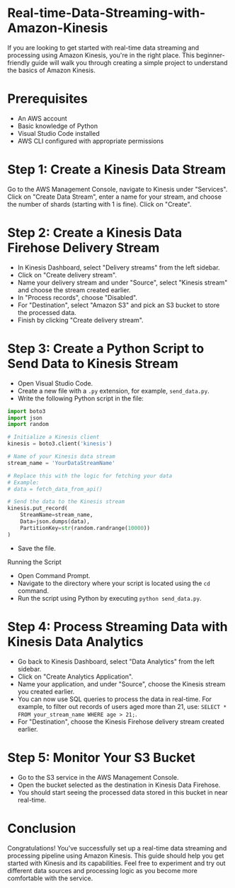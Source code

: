 # Real-time-Data-Streaming-with-Amazon-Kinesis

If you are looking to get started with real-time data streaming and processing using Amazon Kinesis, you're in the right place. This beginner-friendly guide will walk you through creating a simple project to understand the basics of Amazon Kinesis.

# Prerequisites
-	An AWS account
-	Basic knowledge of Python
-	Visual Studio Code installed
-	AWS CLI configured with appropriate permissions
  
# Step 1: Create a Kinesis Data Stream
Go to the AWS Management Console, navigate to Kinesis under "Services". Click on "Create Data Stream", enter a name for your stream, and choose the number of shards (starting with 1 is fine). Click on "Create".

# Step 2: Create a Kinesis Data Firehose Delivery Stream
-	In Kinesis Dashboard, select "Delivery streams" from the left sidebar.
-	Click on "Create delivery stream".
-	Name your delivery stream and under "Source", select "Kinesis stream" and choose the stream created earlier.
-	In "Process records", choose "Disabled".
-	For "Destination", select "Amazon S3" and pick an S3 bucket to store the processed data.
-	Finish by clicking "Create delivery stream".

# Step 3: Create a Python Script to Send Data to Kinesis Stream
-	Open Visual Studio Code.
-	Create a new file with a `.py` extension, for example, `send_data.py`.
-	Write the following Python script in the file:

```python
import boto3
import json
import random

# Initialize a Kinesis client
kinesis = boto3.client('kinesis')

# Name of your Kinesis data stream
stream_name = 'YourDataStreamName'

# Replace this with the logic for fetching your data
# Example:
# data = fetch_data_from_api()

# Send the data to the Kinesis stream
kinesis.put_record(
    StreamName=stream_name,
    Data=json.dumps(data),
    PartitionKey=str(random.randrange(10000))
)
```

-	Save the file.

Running the Script
-	Open Command Prompt.
-	Navigate to the directory where your script is located using the `cd` command.
-	Run the script using Python by executing `python send_data.py`.

# Step 4: Process Streaming Data with Kinesis Data Analytics
-	Go back to Kinesis Dashboard, select "Data Analytics" from the left sidebar.
-	Click on "Create Analytics Application".
-	Name your application, and under "Source", choose the Kinesis stream you created earlier.
-	You can now use SQL queries to process the data in real-time. For example, to filter out records of users aged more than 21, use: `SELECT * FROM your_stream_name WHERE age > 21;`.
-	For "Destination", choose the Kinesis Firehose delivery stream created earlier.

# Step 5: Monitor Your S3 Bucket
-	Go to the S3 service in the AWS Management Console.
-	Open the bucket selected as the destination in Kinesis Data Firehose.
-	You should start seeing the processed data stored in this bucket in near real-time.


# Conclusion
Congratulations! You've successfully set up a real-time data streaming and processing pipeline using Amazon Kinesis. This guide should help you get started with Kinesis and its capabilities. Feel free to experiment and try out different data sources and processing logic as you become more comfortable with the service.
